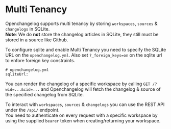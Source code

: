 # Multi Tenancy

Openchangelog supports multi tenancy by storing `workspaces`, `sources` & `changelogs` in SQLite.  
**Note**: We do **not** store the changelog articles in SQLite, they still must be stored in a source like Github.

To configure sqlite and enable Multi Tenancy you need to specify the SQLite URL on the `openchangelog.yml`.
Also set `?_foreign_keys=on` on the sqlite url to enfore foreign key constraints.
```
# openchangelog.yml
sqliteUrl:
```

You can render the changelog of a specific workspace by calling `GET /?wid=...&cid=...` and Openchangelog will fetch the changelog & source of the specified changelog from SQLite.

To interact with `workspaces`, `sources` & `changelogs` you can use the REST API under the `/api/` endpoint.  
You need to authenticate on every request with a specific workspace by using the supplied `bearer` token when creating/returning your workspace.